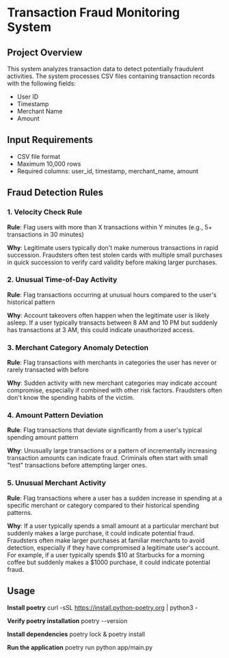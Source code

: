 # Transaction Fraud Monitoring System

## Project Overview
This system analyzes transaction data to detect potentially fraudulent activities. The system processes CSV files containing transaction records with the following fields:
- User ID
- Timestamp
- Merchant Name
- Amount

## Input Requirements
- CSV file format
- Maximum 10,000 rows
- Required columns: user_id, timestamp, merchant_name, amount

## Fraud Detection Rules

### 1. Velocity Check Rule
**Rule**: Flag users with more than X transactions within Y minutes (e.g., 5+ transactions in 30 minutes)

**Why**: Legitimate users typically don't make numerous transactions in rapid succession. Fraudsters often test stolen cards with multiple small purchases in quick succession to verify card validity before making larger purchases.

### 2. Unusual Time-of-Day Activity
**Rule**: Flag transactions occurring at unusual hours compared to the user's historical pattern

**Why**: Account takeovers often happen when the legitimate user is likely asleep. If a user typically transacts between 8 AM and 10 PM but suddenly has transactions at 3 AM, this could indicate unauthorized access.

### 3. Merchant Category Anomaly Detection
**Rule**: Flag transactions with merchants in categories the user has never or rarely transacted with before

**Why**: Sudden activity with new merchant categories may indicate account compromise, especially if combined with other risk factors. Fraudsters often don't know the spending habits of the victim.

### 4. Amount Pattern Deviation
**Rule**: Flag transactions that deviate significantly from a user's typical spending amount pattern

**Why**: Unusually large transactions or a pattern of incrementally increasing transaction amounts can indicate fraud. Criminals often start with small "test" transactions before attempting larger ones.

### 5. Unusual Merchant Activity
**Rule**: Flag transactions where a user has a sudden increase in spending at a specific merchant or category compared to their historical spending patterns.

**Why**: If a user typically spends a small amount at a particular merchant but suddenly makes a large purchase, it could indicate potential fraud. Fraudsters often make larger purchases at familiar merchants to avoid detection, especially if they have compromised a legitimate user's account. For example, if a user typically spends $10 at Starbucks for a morning coffee but suddenly makes a $1000 purchase, it could indicate potential fraud.


## Usage
**Install poetry**
curl -sSL https://install.python-poetry.org | python3 -

**Verify poetry installation**
poetry --version

**Install dependencies**
poetry lock & poetry install

**Run the application**
poetry run python app/main.py



